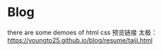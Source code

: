 # Blog
there are some demoes of html css 
预览链接
太极：https://youngto25.github.io/blog/resume/taiji.html

